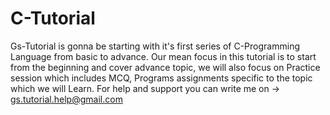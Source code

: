 # C-Tutorial
Gs-Tutorial is gonna be starting with it's first series of C-Programming Language from basic to advance. Our mean focus in this tutorial is to start from the beginning and cover advance topic, we will also focus on Practice session which includes MCQ, Programs assignments  specific to the topic which we will Learn. For help and support you can write me on ->  gs.tutorial.help@gmail.com  
